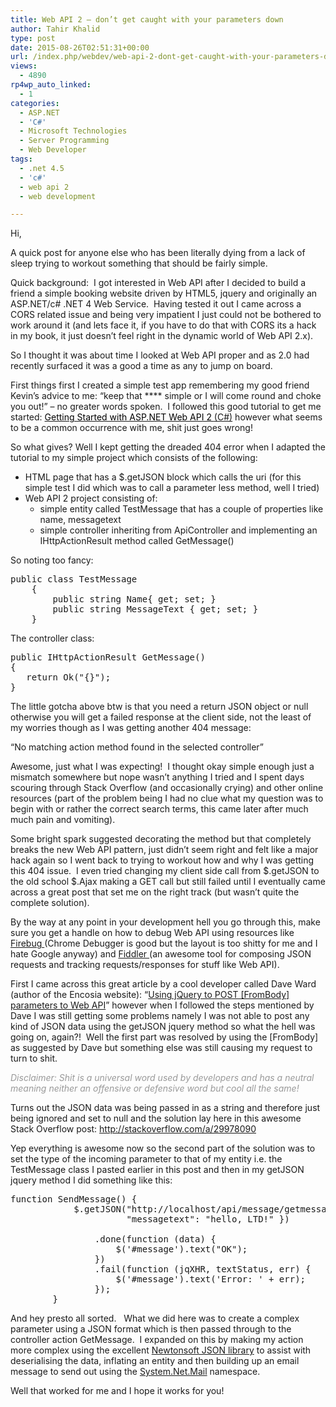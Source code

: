 ```yaml
---
title: Web API 2 – don’t get caught with your parameters down
author: Tahir Khalid
type: post
date: 2015-08-26T02:51:31+00:00
url: /index.php/webdev/web-api-2-dont-get-caught-with-your-parameters-down/
views:
  - 4890
rp4wp_auto_linked:
  - 1
categories:
  - ASP.NET
  - 'C#'
  - Microsoft Technologies
  - Server Programming
  - Web Developer
tags:
  - .net 4.5
  - 'c#'
  - web api 2
  - web development

---
```

Hi,

A quick post for anyone else who has been literally dying from a lack of sleep trying to workout something that should be fairly simple.

Quick background:  I got interested in Web API after I decided to build a friend a simple booking website driven by HTML5, jquery and originally an ASP.NET/c# .NET 4 Web Service.  Having tested it out I came across a CORS related issue and being very impatient I just could not be bothered to work around it (and lets face it, if you have to do that with CORS its a hack in my book, it just doesn&#8217;t feel right in the dynamic world of Web API 2.x).

So I thought it was about time I looked at Web API proper and as 2.0 had recently surfaced it was a good a time as any to jump on board.

First things first I created a simple test app remembering my good friend Kevin&#8217;s advice to me: &#8220;keep that \**** simple or I will come round and choke you out!&#8221; &#8211; no greater words spoken.  I followed this good tutorial to get me started: <a title="Getting Started with ASP.NET Web API 2 (C#)" href="http://www.asp.net/web-api/overview/getting-started-with-aspnet-web-api/tutorial-your-first-web-api" target="_blank"><span style="color: #000000">Getting Started with ASP.NET Web API 2 </span></a><span style="color: #898989"><a title="Getting Started with ASP.NET Web API 2 (C#)" href="http://www.asp.net/web-api/overview/getting-started-with-aspnet-web-api/tutorial-your-first-web-api" target="_blank">(C#)</a> </span>however what seems to be a common occurrence with me, shit just goes wrong!

So what gives? Well I kept getting the dreaded 404 error when I adapted the tutorial to my simple project which consists of the following:

  * HTML page that has a $.getJSON block which calls the uri (for this simple test I did which was to call a parameter less method, well I tried)
  * Web API 2 project consisting of: 
      * simple entity called TestMessage that has a couple of properties like name, messagetext
      * simple controller inheriting from ApiController and implementing an IHttpActionResult method called GetMessage()

So noting too fancy:

<pre>public class TestMessage
    {
        public string Name{ get; set; }
        public string MessageText { get; set; }
    }</pre>

The controller class:

<pre>public IHttpActionResult GetMessage()
{
   return Ok("{}");
}</pre>

The little gotcha above btw is that you need a return JSON object or null otherwise you will get a failed response at the client side, not the least of my worries though as I was getting another 404 message:

&#8220;No matching action method found in the selected controller&#8221;

Awesome, just what I was expecting!  I thought okay simple enough just a mismatch somewhere but nope wasn&#8217;t anything I tried and I spent days scouring through Stack Overflow (and occasionally crying) and other online resources (part of the problem being I had no clue what my question was to begin with or rather the correct search terms, this came later after much much pain and vomiting).

Some bright spark suggested decorating the method but that completely breaks the new Web API pattern, just didn&#8217;t seem right and felt like a major hack again so I went back to trying to workout how and why I was getting this 404 issue.  I even tried changing my client side call from $.getJSON to the old school $.Ajax making a GET call but still failed until I eventually came across a great post that set me on the right track (but wasn&#8217;t quite the complete solution).

By the way at any point in your development hell you go through this, make sure you get a handle on how to debug Web API using resources like <a title="Get Firebug" href="http://getfirebug.com/" target="_blank">Firebug </a>(Chrome Debugger is good but the layout is too shitty for me and I hate Google anyway) and <a title="Fiddler" href="http://www.telerik.com/fiddler" target="_blank">Fiddler </a>(an awesome tool for composing JSON requests and tracking requests/responses for stuff like Web API).

First I came across this great article by a cool developer called Dave Ward (author of the Encosia website): &#8220;<a title="Using jQuery to POST [FromBody] parameters to Web API" href="http://encosia.com/using-jquery-to-post-frombody-parameters-to-web-api/" target="_blank">Using jQuery to POST [FromBody] parameters to Web API</a>&#8221; however when I followed the steps mentioned by Dave I was still getting some problems namely I was not able to post any kind of JSON data using the getJSON jquery method so what the hell was going on, again?!  Well the first part was resolved by using the [FromBody] as suggested by Dave but something else was still causing my request to turn to shit.

<span style="color: #999999"><em>Disclaimer: Shit is a universal word used by developers and has a neutral meaning neither an offensive or defensive word but cool all the same!</em></span>

Turns out the JSON data was being passed in as a string and therefore just being ignored and set to null and the solution lay here in this awesome Stack Overflow post: <a title="http://stackoverflow.com/a/29978090" href="http://stackoverflow.com/a/29978090" target="_blank">http://stackoverflow.com/a/29978090</a>

Yep everything is awesome now so the second part of the solution was to set the type of the incoming parameter to that of my entity i.e. the TestMessage class I pasted earlier in this post and then in my getJSON jquery method I did something like this:

<pre>function SendMessage() {
            $.getJSON("http://localhost/api/message/getmessage, { "name": "kermit", 
                      "messagetext": "hello, LTD!" })

                .done(function (data) {
                    $('#message').text("OK");
                })
                .fail(function (jqXHR, textStatus, err) {
                    $('#message').text('Error: ' + err);
                });
        }</pre>

And hey presto all sorted.   What we did here was to create a complex parameter using a JSON format which is then passed through to the controller action GetMessage.  I expanded on this by making my action more complex using the excellent <a title="Newtonsoft Json.Net" href="http://www.newtonsoft.com/json" target="_blank">Newtonsoft JSON library</a> to assist with deserialising the data, inflating an entity and then building up an email message to send out using the <a title="System.Net.Mail Namespace" href="https://msdn.microsoft.com/en-us/library/system.net.mail(v=vs.110).aspx" target="_blank">System.Net.Mail</a> namespace.

Well that worked for me and I hope it works for you!